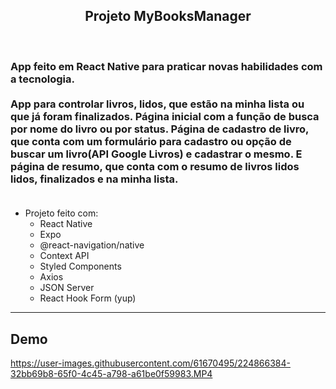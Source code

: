 <h2 align="center">
  Projeto <strong>MyBooksManager</strong>
</h2>
</br>
<h3 align="left">
  App feito em React Native para praticar novas habilidades com a tecnologia.
  </br></br>
  App para controlar livros, lidos, que estão na minha lista ou que já foram finalizados. Página inicial com a função de busca por nome do livro ou por status. Página de cadastro de livro, que conta com um formulário para cadastro ou opção de buscar um livro(API Google Livros) e cadastrar o mesmo. E página de resumo, que conta com o resumo de livros lidos lidos, finalizados e na minha lista.
  </br></br>
</h3>

- Projeto feito com:
  - React Native
  - Expo
  - @react-navigation/native
  - Context API
  - Styled Components
  - Axios
  - JSON Server
  - React Hook Form (yup)


---

## Demo

https://user-images.githubusercontent.com/61670495/224866384-32bb69b8-65f0-4c45-a798-a61be0f59983.MP4

